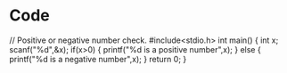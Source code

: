 # Code
// Positive or negative number check.
#include<stdio.h>
int main()
{
int x;
scanf("%d",&x);
if(x>0)
{
printf("%d is a positive number",x);
}
else
{
printf("%d is a negative number",x);
}
return 0;
}
